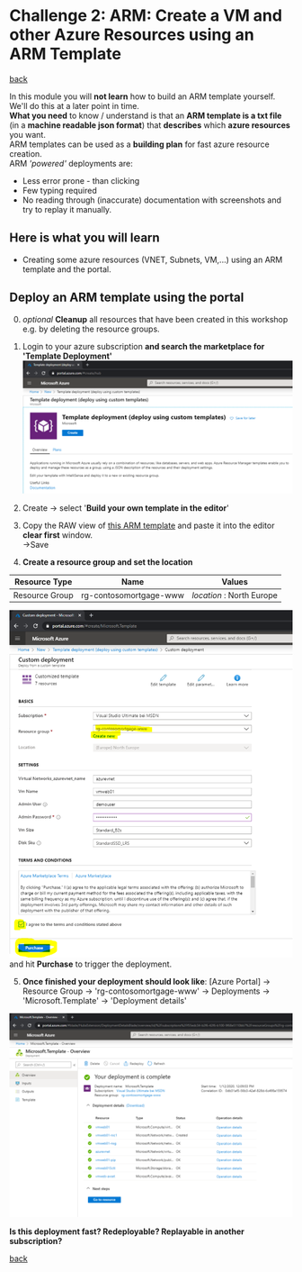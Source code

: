 # Challenge 2: ARM: Create a VM and other Azure Resources using an ARM Template 
[back](../../readme.md)  

In this module you will **not learn** how to build an ARM template yourself. We'll do this at a later point in time.  
**What you need** to know / understand is that an **ARM template is a txt file** (in a **machine readable json format**) that **describes** which **azure resources** you want.  
ARM templates can be used as a **building plan** for fast azure resource creation.  
ARM _'powered'_ deployments are:  
- Less error prone - than clicking
- Few typing required
- No reading through (inaccurate) documentation with screenshots and try to replay it manually.

## Here is what you will learn ##

- Creating some azure resources (VNET, Subnets, VM,...) using an ARM template and the portal.

## Deploy an ARM template using the portal

0. _optional_ **Cleanup** all resources that have been created in this workshop e.g. by deleting the resource groups.  

1. Login to your azure subscription **and search the marketplace for 'Template Deployment'**    
![Azure Template Deployment](TemplateDeployment.PNG)
  
2. Create -> select '**Build your own template in the editor**'
3. Copy the RAW view of [this ARM template](ARMOne.json) and paste it into the editor **clear first** window.  
->Save  
4. **Create a resource group and set the location**  

| Resource Type |  Name | Values  |
|---|---|---|
| Resource Group  |  rg-contosomortgage-www |  _location_ : North Europe |

![Template Deployment Enter Parameters](TemplateDeployment2.PNG)  
and hit **Purchase** to trigger the deployment.

5. **Once finished your deployment should look like**:
[Azure Portal] -> Resource Group -> 'rg-contosomortgage-www' -> Deployments -> 'Microsoft.Template' -> 'Deployment details'

![Template Deployment Results](TemplateDeployment3.PNG)  

**Is this deployment fast? Redeployable? Replayable in another subscription?**

[back](../../readme.md)